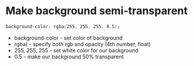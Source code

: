 # Make background semi-transparent

```css
background-color: rgba(255, 255, 255, 0.5);
```

- background-color - set color of background
- rgba( - specify both rgb and opacity (4th number, float)
- 255, 255, 255 - set white color for our background 
- 0.5 - make our background 50% transparent
